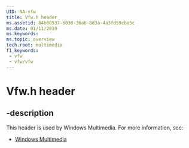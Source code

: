 ```yaml
---
UID: NA:vfw
title: Vfw.h header
ms.assetid: 84b00537-6030-36ab-8d3a-4a3fd59cba5c
ms.date: 01/11/2019
ms.keywords: 
ms.topic: overview
tech.root: multimedia
f1_keywords:
 - vfw
 - vfw/vfw
---
```


# Vfw.h header


## -description

This header is used by Windows Multimedia. For more information, see:

- [Windows Multimedia](../_multimedia/index.md)

